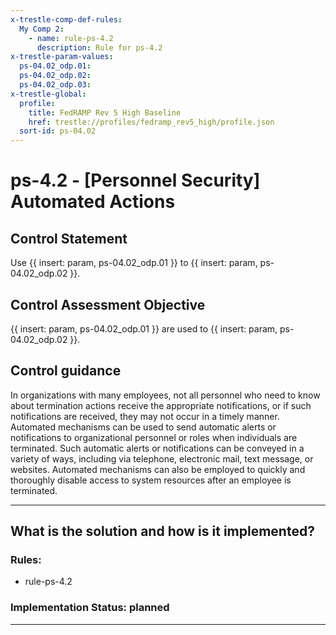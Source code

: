 ```yaml
---
x-trestle-comp-def-rules:
  My Comp 2:
    - name: rule-ps-4.2
      description: Rule for ps-4.2
x-trestle-param-values:
  ps-04.02_odp.01:
  ps-04.02_odp.02:
  ps-04.02_odp.03:
x-trestle-global:
  profile:
    title: FedRAMP Rev 5 High Baseline
    href: trestle://profiles/fedramp_rev5_high/profile.json
  sort-id: ps-04.02
---
```


# ps-4.2 - \[Personnel Security\] Automated Actions

## Control Statement

Use {{ insert: param, ps-04.02_odp.01 }} to {{ insert: param, ps-04.02_odp.02 }}.

## Control Assessment Objective

{{ insert: param, ps-04.02_odp.01 }} are used to {{ insert: param, ps-04.02_odp.02 }}.

## Control guidance

In organizations with many employees, not all personnel who need to know about termination actions receive the appropriate notifications, or if such notifications are received, they may not occur in a timely manner. Automated mechanisms can be used to send automatic alerts or notifications to organizational personnel or roles when individuals are terminated. Such automatic alerts or notifications can be conveyed in a variety of ways, including via telephone, electronic mail, text message, or websites. Automated mechanisms can also be employed to quickly and thoroughly disable access to system resources after an employee is terminated.

______________________________________________________________________

## What is the solution and how is it implemented?

<!-- For implementation status enter one of: implemented, partial, planned, alternative, not-applicable -->

<!-- Note that the list of rules under ### Rules: is read-only and changes will not be captured after assembly to JSON -->

<!-- Add control implementation description here for control: ps-4.2 -->

### Rules:

  - rule-ps-4.2

### Implementation Status: planned

______________________________________________________________________

